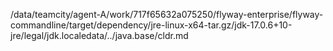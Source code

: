 /data/teamcity/agent-A/work/717f65632a075250/flyway-enterprise/flyway-commandline/target/dependency/jre-linux-x64-tar.gz/jdk-17.0.6+10-jre/legal/jdk.localedata/../java.base/cldr.md